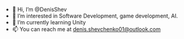 - 👋 Hi, I’m @DenisShev
- 👀 I’m interested in Software Development, game development, AI.
- 🌱 I’m currently learning Unity
- 📫 You can reach me at denis.shevchenko01@outlook.com

<!---
DenisShev/DenisShev is a ✨ special ✨ repository because its `README.md` (this file) appears on your GitHub profile.
You can click the Preview link to take a look at your changes.
--->
